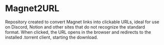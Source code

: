 # Magnet2URL
Repository created to convert Magnet links into clickable URLs, ideal for use on Discord, Notion and other sites that do not recognize the standard format. When clicked, the URL opens in the browser and redirects to the installed .torrent client, starting the download.

